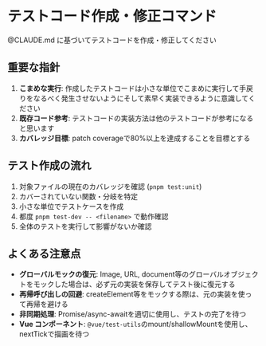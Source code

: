 # テストコード作成・修正コマンド

@CLAUDE.md に基づいてテストコードを作成・修正してください

## 重要な指針

1. **こまめな実行**: 作成したテストコードは小さな単位でこまめに実行して手戻りをなるべく発生させないようにそして素早く実装できるように意識してください
2. **既存コード参考**: テストコードの実装方法は他のテストコードが参考になると思います
3. **カバレッジ目標**: patch coverageで80%以上を達成することを目標とする

## テスト作成の流れ

1. 対象ファイルの現在のカバレッジを確認 (`pnpm test:unit`)
2. カバーされていない関数・分岐を特定
3. 小さな単位でテストケースを作成
4. 都度 `pnpm test-dev -- <filename>` で動作確認
5. 全体のテストを実行して影響がないか確認

## よくある注意点

- **グローバルモックの復元**: Image, URL, document等のグローバルオブジェクトをモックした場合は、必ず元の実装を保存してテスト後に復元する
- **再帰呼び出しの回避**: createElement等をモックする際は、元の実装を使って再帰を避ける
- **非同期処理**: Promise/async-awaitを適切に使用し、テストの完了を待つ
- **Vue コンポーネント**: `@vue/test-utils`のmount/shallowMountを使用し、nextTickで描画を待つ
